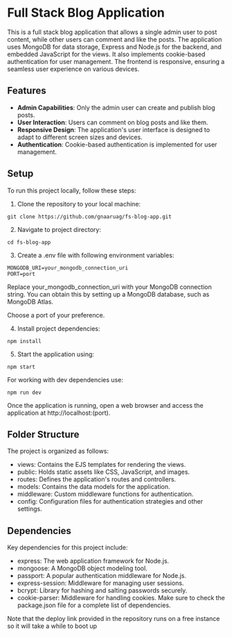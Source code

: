 # Full Stack Blog Application

This is a full stack blog application that allows a single admin user to post content, while other users can comment and like the posts. The application uses MongoDB for data storage, Express and Node.js for the backend, and embedded JavaScript for the views. It also implements cookie-based authentication for user management. The frontend is responsive, ensuring a seamless user experience on various devices.

## Features

- **Admin Capabilities**: Only the admin user can create and publish blog posts.
- **User Interaction**: Users can comment on blog posts and like them.
- **Responsive Design**: The application's user interface is designed to adapt to different screen sizes and devices.
- **Authentication**: Cookie-based authentication is implemented for user management.

## Setup

To run this project locally, follow these steps:

1. Clone the repository to your local machine:

```
git clone https://github.com/gnaaruag/fs-blog-app.git
```

2. Navigate to project directory:

```
cd fs-blog-app
```

3. Create a .env file with following environment variables:
```
MONGODB_URI=your_mongodb_connection_uri
PORT=port
```

Replace your_mongodb_connection_uri with your MongoDB connection string. You can obtain this by setting up a MongoDB database, such as MongoDB Atlas.

Choose a port of your preference.

4. Install project dependencies:
```
npm install
```

5. Start the application using:
```
npm start
```
For working with dev dependencies use: 
```
npm run dev
```

Once the application is running, open a web browser and access the application at http://localhost:(port).

## Folder Structure

The project is organized as follows:

- views: Contains the EJS templates for rendering the views.
- public: Holds static assets like CSS, JavaScript, and images.
- routes: Defines the application's routes and controllers.
- models: Contains the data models for the application.
- middleware: Custom middleware functions for authentication.
- config: Configuration files for authentication strategies and other settings.

## Dependencies
Key dependencies for this project include:

- express: The web application framework for Node.js.
- mongoose: A MongoDB object modeling tool.
- passport: A popular authentication middleware for Node.js.
- express-session: Middleware for managing user sessions.
- bcrypt: Library for hashing and salting passwords securely.
- cookie-parser: Middleware for handling cookies.
Make sure to check the package.json file for a complete list of dependencies.

Note that the deploy link provided in the repository runs on a free instance so it will take a while to boot up

